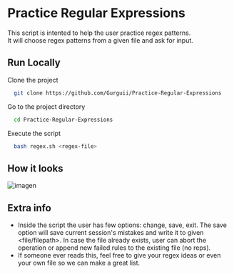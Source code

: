 
# Practice Regular Expressions

This script is intented to help the user practice regex patterns.  
It will choose regex patterns from a given file and ask for input.  




## Run Locally

Clone the project

```bash
  git clone https://github.com/Gurguii/Practice-Regular-Expressions
```

Go to the project directory

```bash
  cd Practice-Regular-Expressions
```

Execute the script

```bash
  bash regex.sh <regex-file>
```

## How it looks
![imagen](https://user-images.githubusercontent.com/101645735/174678250-5ed6a0d7-690d-4d4d-ba18-cb3ad6343096.png)

## Extra info

- Inside the script the user has few options: change, save, exit. The save option will save current session's mistakes and write it to given <file/filepath>. In case the file already exists, user can  abort the operation or append new failed rules to the existing file (no reps).
- If someone ever reads this, feel free to give your regex ideas or even your own file so we can make a great list.

